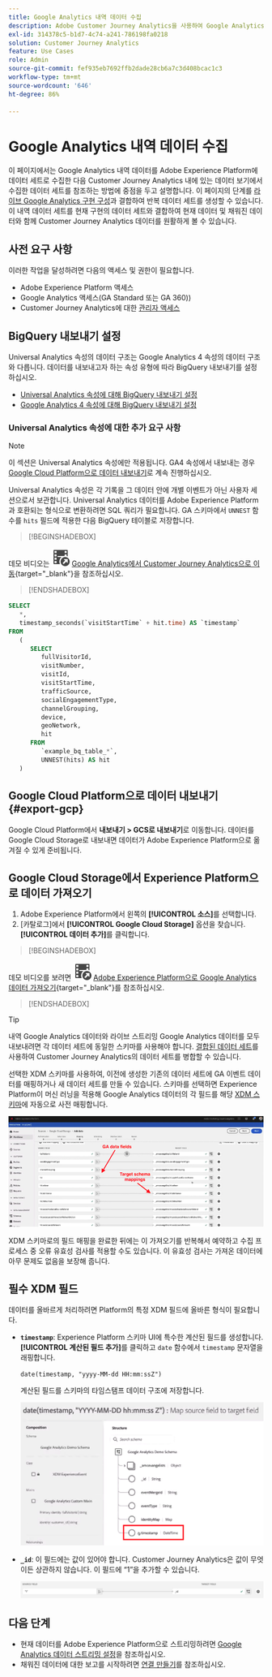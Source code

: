 ```yaml
---
title: Google Analytics 내역 데이터 수집
description: Adobe Customer Journey Analytics을 사용하여 Google Analytics 데이터를 Adobe Experience Platform에 수집하는 방법에 대해 설명합니다.
exl-id: 314378c5-b1d7-4c74-a241-786198fa0218
solution: Customer Journey Analytics
feature: Use Cases
role: Admin
source-git-commit: fef935eb7692ffb2dade28cb6a7c3d408bcac1c3
workflow-type: tm+mt
source-wordcount: '646'
ht-degree: 86%

---
```



# Google Analytics 내역 데이터 수집

이 페이지에서는 Google Analytics 내역 데이터를 Adobe Experience Platform에 데이터 세트로 수집한 다음 Customer Journey Analytics 내에 있는 데이터 보기에서 수집한 데이터 세트를 참조하는 방법에 중점을 두고 설명합니다. 이 페이지의 단계를 [라이브 Google Analytics 구현 구성](streaming.md)과 결합하여 반복 데이터 세트를 생성할 수 있습니다. 이 내역 데이터 세트를 현재 구현의 데이터 세트와 결합하여 현재 데이터 및 채워진 데이터와 함께 Customer Journey Analytics 데이터를 원활하게 볼 수 있습니다.

## 사전 요구 사항

이러한 작업을 달성하려면 다음의 액세스 및 권한이 필요합니다.

* Adobe Experience Platform 액세스
* Google Analytics 액세스(GA Standard 또는 GA 360))
* Customer Journey Analytics에 대한 [관리자 액세스](/help/technotes/access-control.md)

## BigQuery 내보내기 설정

Universal Analytics 속성의 데이터 구조는 Google Analytics 4 속성의 데이터 구조와 다릅니다. 데이터를 내보내고자 하는 속성 유형에 따라 BigQuery 내보내기를 설정하십시오.

* [Universal Analytics 속성에 대해 BigQuery 내보내기 설정](https://support.google.com/analytics/answer/3416092)
* [Google Analytics 4 속성에 대해 BigQuery 내보내기 설정](https://support.google.com/analytics/answer/9823238)

### Universal Analytics 속성에 대한 추가 요구 사항

>[!NOTE]
>
>이 섹션은 Universal Analytics 속성에만 적용됩니다. GA4 속성에서 내보내는 경우 [Google Cloud Platform으로 데이터 내보내기](#export-gcp)로 계속 진행하십시오.

Universal Analytics 속성은 각 기록을 그 데이터 안에 개별 이벤트가 아닌 사용자 세션으로서 보관합니다. Universal Analytics 데이터를 Adobe Experience Platform과 호환되는 형식으로 변환하려면 SQL 쿼리가 필요합니다. GA 스키마에서 `UNNEST` 함수를 `hits` 필드에 적용한 다음 BigQuery 테이블로 저장합니다.


>[!BEGINSHADEBOX]

데모 비디오는 ![VideoCheckedOut](/help/assets/icons/VideoCheckedOut.svg) [Google Analytics에서 Customer Journey Analytics으로 이동](https://video.tv.adobe.com/v/332634?quality=12&learn=on){target="_blank"}을 참조하십시오.

>[!ENDSHADEBOX]


```sql
SELECT
   *,
   timestamp_seconds(`visitStartTime` + hit.time) AS `timestamp` 
FROM
   (
      SELECT
         fullVisitorId,
         visitNumber,
         visitId,
         visitStartTime,
         trafficSource,
         socialEngagementType,
         channelGrouping,
         device,
         geoNetwork,
         hit 
      FROM
         `example_bq_table_*`,
         UNNEST(hits) AS hit 
   )
```

## Google Cloud Platform으로 데이터 내보내기 {#export-gcp}

Google Cloud Platform에서 **내보내기 > GCS로 내보내기**&#x200B;로 이동합니다. 데이터를 Google Cloud Storage로 내보내면 데이터가 Adobe Experience Platform으로 옮겨질 수 있게 준비됩니다.

## Google Cloud Storage에서 Experience Platform으로 데이터 가져오기

1. Adobe Experience Platform에서 왼쪽의 **[!UICONTROL 소스]**&#x200B;를 선택합니다.
1. [카탈로그]에서 **[!UICONTROL Google Cloud Storage]** 옵션을 찾습니다. **[!UICONTROL 데이터 추가]**&#x200B;를 클릭합니다.


>[!BEGINSHADEBOX]

데모 비디오를 보려면 ![VideoCheckedOut](/help/assets/icons/VideoCheckedOut.svg) [Adobe Experience Platform으로 Google Analytics 데이터 가져오기](https://video.tv.adobe.com/v/332676?quality=12&learn=on){target="_blank"}를 참조하십시오.

>[!ENDSHADEBOX]


>[!TIP]
>
>내역 Google Analytics 데이터와 라이브 스트리밍 Google Analytics 데이터를 모두 내보내려면 각 데이터 세트에 동일한 스키마를 사용해야 합니다. [결합된 데이터 세트](/help/connections/combined-dataset.md)를 사용하여 Customer Journey Analytics의 데이터 세트를 병합할 수 있습니다.

선택한 XDM 스키마를 사용하여, 이전에 생성한 기존의 데이터 세트에 GA 이벤트 데이터를 매핑하거나 새 데이터 세트를 만들 수 있습니다. 스키마를 선택하면 Experience Platform이 머신 러닝을 적용해 Google Analytics 데이터의 각 필드를 해당 [XDM 스키마](https://experienceleague.adobe.com/docs/experience-platform/xdm/home.html#ui)에 자동으로 사전 매핑합니다.

![GA 데이터 필드 및 대상 스키마 매핑을 강조 표시하는 스키마 맵](../../assets/schema-map.png)

XDM 스키마로의 필드 매핑을 완료한 뒤에는 이 가져오기를 반복해서 예약하고 수집 프로세스 중 오류 유효성 검사를 적용할 수도 있습니다. 이 유효성 검사는 가져온 데이터에 아무 문제도 없음을 보장해 줍니다.

## 필수 XDM 필드

데이터를 올바르게 처리하려면 Platform의 특정 XDM 필드에 올바른 형식이 필요합니다.

* **`timestamp`**: Experience Platform 스키마 UI에 특수한 계산된 필드를 생성합니다. **[!UICONTROL 계산된 필드 추가]**&#x200B;를 클릭하고 `date` 함수에서 `timestamp` 문자열을 래핑합니다.

  `date(timestamp, "yyyy-MM-dd HH:mm:ssZ")`

  계산된 필드를 스키마의 타임스탬프 데이터 구조에 저장합니다.

  ![타임스탬프](../../assets/timestamp.png)

* **`_id`**: 이 필드에는 값이 있어야 합니다. Customer Journey Analytics은 값이 무엇이든 상관하지 않습니다. 이 필드에 “1”을 추가할 수 있습니다.

  ![ID](../../assets/_id.png)

## 다음 단계

* 현재 데이터를 Adobe Experience Platform으로 스트리밍하려면 [Google Analytics 데이터 스트리밍 설정](streaming.md)을 참조하십시오.
* 채워진 데이터에 대한 보고를 시작하려면 [연결 만들기](/help/connections/create-connection.md)를 참조하십시오.

